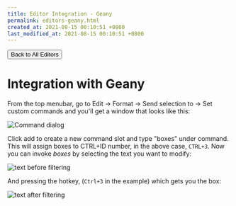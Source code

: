 ```yaml
---
title: Editor Integration - Geany
permalink: editors-geany.html
created_at: 2021-08-15 00:10:51 +0800
last_modified_at: 2021-08-15 00:10:51 +0800
---
```


<a href="{{ site.baseurl }}/editors.html"><button type="button" class="btn btn-outline-primary">Back to All Editors</button></a>


# Integration with Geany

From the top menubar, go to Edit -> Format -> Send selection to -> Set custom commands and you'll get a window that looks like this:

<img src="{{ site.baseurl}}/images/editor-geany-filter1.png" class="img-fluid" alt="Command dialog" />

Click add to create a new command slot and type "boxes" under command. This will assign boxes to CTRL+ID number, in the above case, `CTRL+3`.
Now you can invoke *boxes* by selecting the text you want to modify:

<img src="{{ site.baseurl}}/images/editor-geany-filter2.png" class="img-fluid" alt="text before filtering" />

And pressing the hotkey, (`Ctrl+3` in the example) which gets you the box:

<img src="{{ site.baseurl}}/images/editor-geany-filter3.png" class="img-fluid" alt="text after filtering" />
